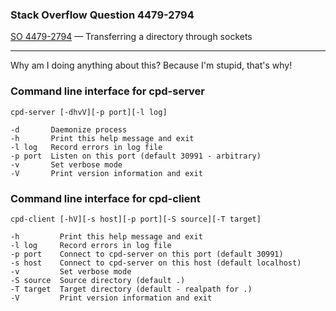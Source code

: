 ### Stack Overflow Question 4479-2794

[SO 4479-2794](https://stackoverflow.com/q/44792794) &mdash;
Transferring a directory through sockets

<hr>

Why am I doing anything about this?
Because I'm stupid, that's why!

### Command line interface for cpd-server

    cpd-server [-dhvV][-p port][-l log]

    -d       Daemonize process
    -h       Print this help message and exit
    -l log   Record errors in log file
    -p port  Listen on this port (default 30991 - arbitrary)
    -v       Set verbose mode
    -V       Print version information and exit

### Command line interface for cpd-client

    cpd-client [-hV][-s host][-p port][-S source][-T target]

    -h         Print this help message and exit
    -l log     Record errors in log file
    -p port    Connect to cpd-server on this port (default 30991)
    -s host    Connect to cpd-server on this host (default localhost)
    -v         Set verbose mode
    -S source  Source directory (default .)
    -T target  Target directory (default - realpath for .)
    -V         Print version information and exit

